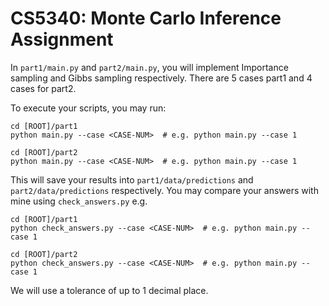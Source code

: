 # CS5340: Monte Carlo Inference Assignment

In `part1/main.py` and `part2/main.py`, you will implement Importance sampling and Gibbs sampling respectively. There 
are 5 cases part1 and 4 cases for part2.

To execute your scripts, you may run:
```
cd [ROOT]/part1
python main.py --case <CASE-NUM>  # e.g. python main.py --case 1

cd [ROOT]/part2
python main.py --case <CASE-NUM>  # e.g. python main.py --case 1
```

This will save your results into `part1/data/predictions` and `part2/data/predictions` respectively. You may compare 
your answers with mine using `check_answers.py` e.g.
```
cd [ROOT]/part1
python check_answers.py --case <CASE-NUM>  # e.g. python main.py --case 1

cd [ROOT]/part2
python check_answers.py --case <CASE-NUM>  # e.g. python main.py --case 1
```
We will use a tolerance of up to 1 decimal place.
